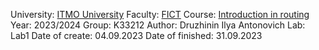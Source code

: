 University: [ITMO University](https://itmo.ru/ru/)
Faculty: [FICT](https://fict.itmo.ru)
Course: [Introduction in routing](https://github.com/itmo-ict-faculty/introduction-in-routing)
Year: 2023/2024
Group: K33212
Author: Druzhinin Ilya Antonovich
Lab: Lab1
Date of create: 04.09.2023
Date of finished: 31.09.2023
